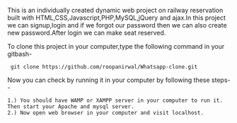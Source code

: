 
This is an individually created dynamic web project on railway reservation built with HTML,CSS,Javascript,PHP,MySQL,jQuery and ajax.In this project we can signup,login and if we forgot our password then we can also create new password.After login we can make seat reserved.

To clone this project in your computer,type the following command in your gitbash-

     git clone https://github.com/roopanirwal/Whatsapp-clone.git
  
Now you can check by running it in your computer by following these steps--
                  
    1.) You should have WAMP or XAMPP server in your computer to run it. Then start your Apache and mysql server. 
    2.) Now open web browser in your computer and visit localhost. 
